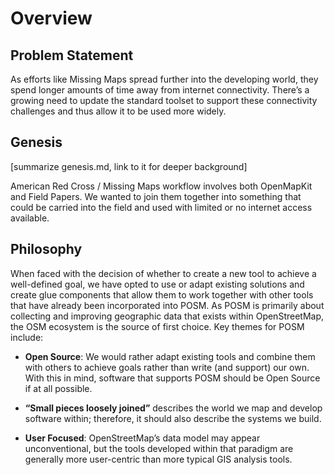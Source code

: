 # Overview

## Problem Statement

As efforts like Missing Maps spread further into the developing world, they spend longer
amounts of time away from internet connectivity. There’s a growing need to update the standard toolset to support these connectivity challenges and thus allow it to be used more widely.

## Genesis

[summarize genesis.md, link to it for deeper background]

American Red Cross / Missing Maps workflow involves both OpenMapKit and Field Papers. We wanted to join
them together into something that could be carried into the field and used with limited or no internet
access available.

## Philosophy

When faced with the decision of whether to create a new tool to achieve a well-defined goal, we have
opted to use or adapt existing solutions and create glue components that allow them to work together
with other tools that have already been incorporated into POSM. As POSM is primarily about
collecting and improving geographic data that exists within OpenStreetMap, the OSM ecosystem is the
source of first choice. Key themes for POSM include:

* __Open Source__: We would rather adapt existing tools and combine them with others to achieve goals rather than write
(and support) our own. With this in mind, software that supports POSM should be Open Source if at all possible.

* __“Small pieces loosely joined”__ describes the world we map and develop software within; therefore, it
should also describe the systems we build.

* __User Focused__: OpenStreetMap’s data model may appear unconventional, but the tools developed within that paradigm
are generally more user-centric than more typical GIS analysis tools.
